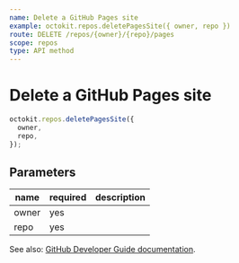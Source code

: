 ```yaml
---
name: Delete a GitHub Pages site
example: octokit.repos.deletePagesSite({ owner, repo })
route: DELETE /repos/{owner}/{repo}/pages
scope: repos
type: API method
---
```


# Delete a GitHub Pages site

```js
octokit.repos.deletePagesSite({
  owner,
  repo,
});
```

## Parameters

<table>
  <thead>
    <tr>
      <th>name</th>
      <th>required</th>
      <th>description</th>
    </tr>
  </thead>
  <tbody>
    <tr><td>owner</td><td>yes</td><td>

</td></tr>
<tr><td>repo</td><td>yes</td><td>

</td></tr>
  </tbody>
</table>

See also: [GitHub Developer Guide documentation](https://docs.github.com/rest/reference/repos#delete-a-github-pages-site).

